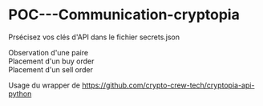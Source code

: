 # POC---Communication-cryptopia

Prsécisez vos clés d'API dans le fichier secrets.json

Observation d'une paire  
Placement d'un buy order  
Placement d'un sell order

Usage du wrapper de https://github.com/crypto-crew-tech/cryptopia-api-python
